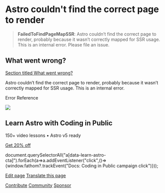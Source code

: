 Astro couldn't find the correct page to render
==============================================

> **FailedToFindPageMapSSR**: Astro couldn’t find the correct page to render, probably because it wasn’t correctly mapped for SSR usage. This is an internal error. Please file an issue.

What went wrong?
----------------

[Section titled What went wrong?](#what-went-wrong)

Astro couldn’t find the correct page to render, probably because it wasn’t correctly mapped for SSR usage. This is an internal error.

Error Reference

![](/_astro/CodingInPublic.DpaYu7Qd_5sx41.webp)

Learn Astro with **Coding in Public**
-------------------------------------

150+ video lessons • Astro v5 ready

[Get 20% off](https://learnastro.dev?code=ASTRO_PROMO)

document.querySelectorAll("a\[data-learn-astro-cta\]").forEach(a=>a.addEventListener("click",()=>{window.fathom?.trackEvent("Docs: Coding in Public campaign click")}));

[Edit page](https://github.com/withastro/astro/blob/main/packages/astro/src/core/errors/errors-data.ts) [Translate this page](https://contribute.docs.astro.build/guides/i18n/)

[Contribute](/en/contribute/) [Community](https://astro.build/chat) [Sponsor](https://opencollective.com/astrodotbuild)